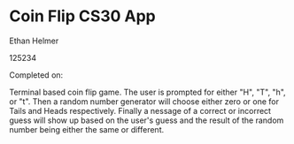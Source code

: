# Coin Flip CS30 App

Ethan Helmer

125234

Completed on:

Terminal based coin flip game. The user is prompted for either "H", "T", "h", or "t". Then a random number generator will choose either zero or one for Tails and Heads respectively. Finally a nessage of a correct or incorrect guess will show up based on the user's guess and the result of the random number being either the same or different.
